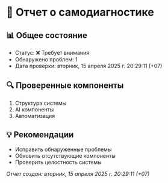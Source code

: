 # 🏥 Отчет о самодиагностике

## 📊 Общее состояние
- Статус: ❌ Требует внимания
- Обнаружено проблем: 1
- Дата проверки: вторник, 15 апреля 2025 г. 20:29:11 (+07)

## 🔍 Проверенные компоненты
1. Структура системы
2. AI компоненты
3. Автоматизация

## 💡 Рекомендации
- Исправить обнаруженные проблемы
- Обновить отсутствующие компоненты
- Проверить целостность системы

_Отчет создан: вторник, 15 апреля 2025 г. 20:29:11 (+07)_
